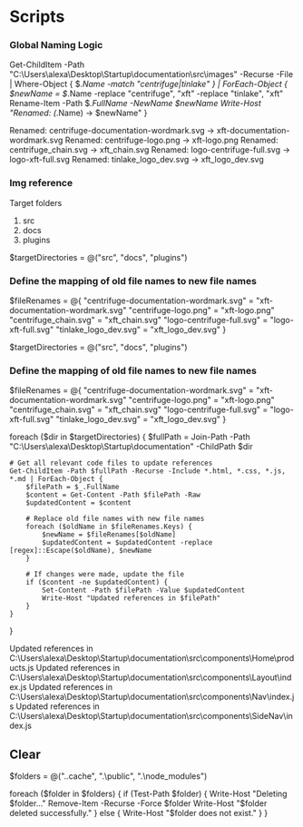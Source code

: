# Scripts

### Global Naming Logic

Get-ChildItem -Path "C:\Users\alexa\Desktop\Startup\documentation\src\images" -Recurse -File | Where-Object {
     $_.Name -match "centrifuge|tinlake"
 } | ForEach-Object {
     $newName = $_.Name -replace "centrifuge", "xft" -replace "tinlake", "xft"
     Rename-Item -Path $_.FullName -NewName $newName
     Write-Host "Renamed: $($_.Name) -> $newName"
 }

Renamed: centrifuge-documentation-wordmark.svg -> xft-documentation-wordmark.svg
Renamed: centrifuge-logo.png -> xft-logo.png
Renamed: centrifuge_chain.svg -> xft_chain.svg
Renamed: logo-centrifuge-full.svg -> logo-xft-full.svg
Renamed: tinlake_logo_dev.svg -> xft_logo_dev.svg

### Img reference

Target folders
1. src
2. docs
3. plugins

$targetDirectories = @("src", "docs", "plugins")

### Define the mapping of old file names to new file names
$fileRenames = @{
    "centrifuge-documentation-wordmark.svg" = "xft-documentation-wordmark.svg"
    "centrifuge-logo.png" = "xft-logo.png"
    "centrifuge_chain.svg" = "xft_chain.svg"
    "logo-centrifuge-full.svg" = "logo-xft-full.svg"
    "tinlake_logo_dev.svg" = "xft_logo_dev.svg"
}

$targetDirectories = @("src", "docs", "plugins")

### Define the mapping of old file names to new file names
$fileRenames = @{
    "centrifuge-documentation-wordmark.svg" = "xft-documentation-wordmark.svg"
    "centrifuge-logo.png" = "xft-logo.png"
    "centrifuge_chain.svg" = "xft_chain.svg"
    "logo-centrifuge-full.svg" = "logo-xft-full.svg"
    "tinlake_logo_dev.svg" = "xft_logo_dev.svg"
}

foreach ($dir in $targetDirectories) {
    $fullPath = Join-Path -Path "C:\Users\alexa\Desktop\Startup\documentation" -ChildPath $dir

    # Get all relevant code files to update references
    Get-ChildItem -Path $fullPath -Recurse -Include *.html, *.css, *.js, *.md | ForEach-Object {
        $filePath = $_.FullName
        $content = Get-Content -Path $filePath -Raw
        $updatedContent = $content

        # Replace old file names with new file names
        foreach ($oldName in $fileRenames.Keys) {
            $newName = $fileRenames[$oldName]
            $updatedContent = $updatedContent -replace [regex]::Escape($oldName), $newName
        }

        # If changes were made, update the file
        if ($content -ne $updatedContent) {
            Set-Content -Path $filePath -Value $updatedContent
            Write-Host "Updated references in $filePath"
        }
    }
}

Updated references in C:\Users\alexa\Desktop\Startup\documentation\src\components\Home\products.js
Updated references in C:\Users\alexa\Desktop\Startup\documentation\src\components\Layout\index.js
Updated references in C:\Users\alexa\Desktop\Startup\documentation\src\components\Nav\index.js
Updated references in C:\Users\alexa\Desktop\Startup\documentation\src\components\SideNav\index.js




## Clear

$folders = @(".\.cache", ".\public", ".\node_modules")

foreach ($folder in $folders) {
    if (Test-Path $folder) {
        Write-Host "Deleting $folder..."
        Remove-Item -Recurse -Force $folder
        Write-Host "$folder deleted successfully."
    } else {
        Write-Host "$folder does not exist."
    }
}
